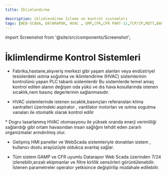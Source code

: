```yaml
---
title: İklimlendirme 

description: iklimlendirme İzleme ve kontrol sistemleri
tags: [WEB-SCADA, DATARAPOR, HVAC , GMP,CFR,CFR PART-11,TCP/IP,MQTT,BACNET,SCADA,VERI TOPLAMA]
---
```


import Screenshot from '@site/src/components/Screenshot';

# İklimlendirme Kontrol Sistemleri


 <Screenshot url='/img/hvac1.jpg' />

 
* Fabrika,hastane,alışveriş merkezi gibi yaşam alanları veya endüstriyel tesislerdeki ısıtma soğutma ve iklimlendirme (HVAC) sistemlerinin kontrolünü yapan PLC tabanlı sistemlerdir Bu sistemlerde temel amaç kontrol edilen alanın değişen oda yükü ve dıs hava kosullarında istenen sıcaklık,nem basınç degerlerinin sağlanmasıdır.


 <Screenshot url='/img/hvac2.jpg' />



* HVAC sistemlerinde istenen sıcaklık,basınçları referansları klima santralleri üzerindeki aspirator , vantilator motorları ve ısıtma sogutma vanaları ile otomatik olarak kontrol edilir
 <Screenshot url='/img/hvac3.jpg' />
* Dogru tasarlanmış HVAC otomasyonu ile yüksek oranda enerji verimliliği sağlandığı gibi ortam havasından insan sağlığını tehdit eden zararlı organizmalar arındırılmış olur.







 * Gelişmiş HMI paneller ve WebScada sistemleriyle donatılan sistem , kullanıcı dostu arayüzüyle oldukca avantaj sağlar.

* Tüm sistem GAMP ve CFR uyumlu Datarapor Web Scada üzerinden 7/24 izlenebilir,arızalı ekipmanlar ve filtre kirlilik sensörleri görüntülenebilir. İstenen parametreler operator  yetkisince değiştirilip müdahale edilebilir.


 <Screenshot url='/img/sett6.png' />
 